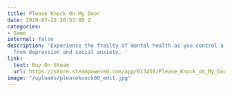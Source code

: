 ```yaml
---
title: Please Knock On My Door
date: 2019-07-22 20:53:00 Z
categories:
- Game
internal: false
description: 'Experience the frailty of mental health as you control a person suffering
  from depression and social anxiety. '
link:
  text: Buy On Steam
  url: https://store.steampowered.com/app/613450/Please_Knock_on_My_Door/
image: "/uploads/pleaseknock00_edit.jpg"
---
```


